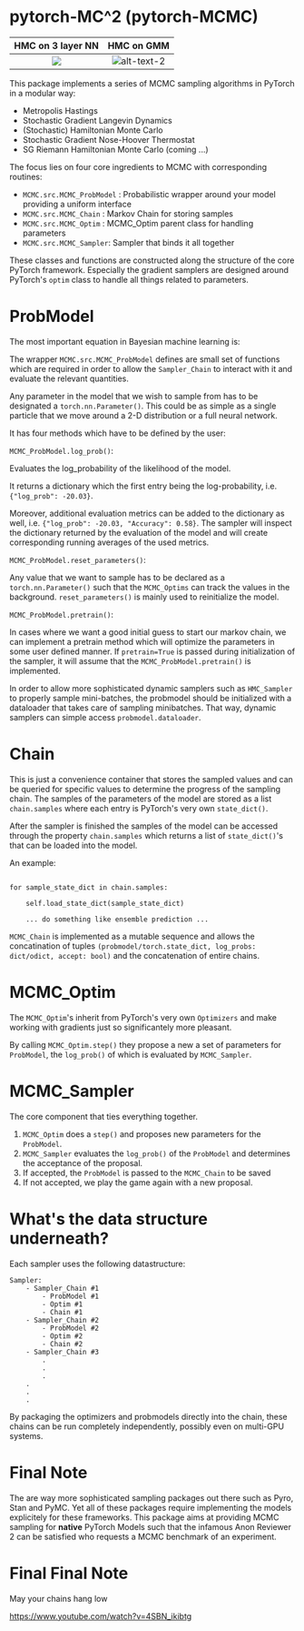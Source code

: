 
# pytorch-MC^2 (pytorch-MCMC)
HMC on 3 layer NN | HMC on GMM
:-------------------------------------------:|:------------------------------:
![](HMC_Sampler3.gif) | ![alt-text-2](GMM_HMC1.gif "GMM")

This package implements a series of MCMC sampling algorithms in PyTorch in a modular way:

- Metropolis Hastings
- Stochastic Gradient Langevin Dynamics
- (Stochastic) Hamiltonian Monte Carlo
- Stochastic Gradient Nose-Hoover Thermostat
- SG Riemann Hamiltonian Monte Carlo (coming ...)

The focus lies on four core ingredients to MCMC with corresponding routines:

- `MCMC.src.MCMC_ProbModel` : Probabilistic wrapper around your model providing a uniform interface
- `MCMC.src.MCMC_Chain` : Markov Chain for storing samples
- `MCMC.src.MCMC_Optim` : MCMC_Optim parent class for handling parameters
- `MCMC.src.MCMC_Sampler`: Sampler that binds it all together


These classes and functions are constructed along the structure of the core PyTorch framework.
Especially the gradient samplers are designed around PyTorch's `optim` class to handle all things related to parameters.

# ProbModel

The most important equation in Bayesian machine learning is:


The wrapper `MCMC.src.MCMC_ProbModel` defines are small set of functions which are required in order to allow the `Sampler_Chain` to interact with it and evaluate the relevant quantities.

Any parameter in the model that we wish to sample from has to be designated a `torch.nn.Parameter()`.
This could be as simple as a single particle that we move around a 2-D distribution or a full neural network.

It has four methods which have to be defined by the user:

`MCMC_ProbModel.log_prob()`: 

Evaluates the log_probability of the likelihood of the model.

It returns a dictionary which the first entry being the log-probability, i.e. `{"log_prob": -20.03}`.

Moreover, additional evaluation metrics can be added to the dictionary as well, i.e. `{"log_prob": -20.03, "Accuracy": 0.58}`.
The sampler will inspect the dictionary returned by the evaluation of the model and will create corresponding running averages of the used metrics.

`MCMC_ProbModel.reset_parameters()`:

Any value that we want to sample has to be declared as a `torch.nn.Parameter()` such that the `MCMC_Optims` can track the values in the background.
`reset_parameters()` is mainly used to reinitialize the model.

`MCMC_ProbModel.pretrain()`:

In cases where we want a good initial guess to start our markov chain, we can implement a pretrain method which will optimize the parameters in some user defined manner.
If `pretrain=True` is passed during initialization of the sampler, it will assume that the `MCMC_ProbModel.pretrain()` is implemented.

In order to allow more sophisticated dynamic samplers such as `HMC_Sampler` to properly sample mini-batches, the probmodel should be initialized with a dataloader that takes care of sampling minibatches.
That way, dynamic samplers can simple access `probmodel.dataloader`.

# Chain

This is just a convenience container that stores the sampled values and can be queried for specific values to determine the progress of the sampling chain.
The samples of the parameters of the model are stored as a list `chain.samples` where each entry is PyTorch's very own `state_dict()`. 

After the sampler is finished the samples of the model can be accessed through the property `chain.samples` which returns a list of `state_dict()`'s that can be loaded into the model.

An example:

```

for sample_state_dict in chain.samples:
    
    self.load_state_dict(sample_state_dict)
    
    ... do something like ensemble prediction ...
```

`MCMC_Chain` is implemented as a mutable sequence and allows the concatination of tuples `(probmodel/torch.state_dict, log_probs: dict/odict, accept: bool)` and the concatenation of entire chains.

# MCMC_Optim

The `MCMC_Optim`'s inherit from PyTorch's very own `Optimizers` and make working with gradients just so significantely more pleasant.

By calling `MCMC_Optim.step()` they propose a new a set of parameters for `ProbModel`, the `log_prob()` of which is evaluated by `MCMC_Sampler`.

# MCMC_Sampler

The core component that ties everything together.

1. `MCMC_Optim` does a `step()` and proposes new parameters for the `ProbModel`.
2. `MCMC_Sampler` evaluates the `log_prob()` of the `ProbModel` and determines the acceptance of the proposal.
3. If accepted, the `ProbModel` is passed to the `MCMC_Chain` to be saved
4. If not accepted, we play the game again with a new proposal.

# What's the data structure underneath?

Each sampler uses the following datastructure:

```
Sampler:
    - Sampler_Chain #1
        - ProbModel #1
        - Optim #1
        - Chain #1
    - Sampler_Chain #2
        - ProbModel #2
        - Optim #2
        - Chain #2
    - Sampler_Chain #3
        .
        .
        .
    .
    .
    .

```

By packaging the optimizers and probmodels directly into the chain, these chains can be run completely independently, possibly even on multi-GPU systems.

# Final Note

The are way more sophisticated sampling packages out there such as Pyro, Stan and PyMC.
Yet all of these packages require implementing the models explicitely for these frameworks.
This package aims at providing MCMC sampling for **native** PyTorch Models such that the infamous Anon Reviewer 2 can be satisfied who requests a MCMC benchmark of an experiment.

# Final Final Note

May your chains hang low

https://www.youtube.com/watch?v=4SBN_ikibtg